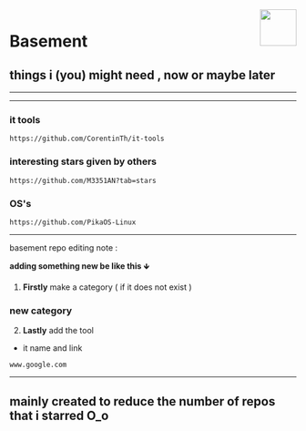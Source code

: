 <img src="https://avatars.githubusercontent.com/u/167031705?v=4" align="right" height="64px" />

# **Basement**
## things i (you) might need , now or maybe later

------

------
### it tools
```link
https://github.com/CorentinTh/it-tools
```
### interesting stars given by others
```link
https://github.com/M3351AN?tab=stars
 ```
### OS's
```link
https://github.com/PikaOS-Linux
```
------
basement repo editing note :

**adding something new be like this**  &#129147;

1. **Firstly** make a category ( if it does not exist )

 ### new category
 
 2. **Lastly** add the tool

 * it name and link
 ```link
 www.google.com
 ```

---
mainly created to reduce the number of repos that i starred O_o
---
